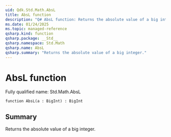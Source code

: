 ```yaml
---
uid: Qdk.Std.Math.AbsL
title: AbsL function
description: "Q# AbsL function: Returns the absolute value of a big integer."
ms.date: 01/24/2025
ms.topic: managed-reference
qsharp.kind: function
qsharp.package: __Std__
qsharp.namespace: Std.Math
qsharp.name: AbsL
qsharp.summary: "Returns the absolute value of a big integer."
---
```


# AbsL function

Fully qualified name: Std.Math.AbsL

```qsharp
function AbsL(a : BigInt) : BigInt
```

## Summary
Returns the absolute value of a big integer.
